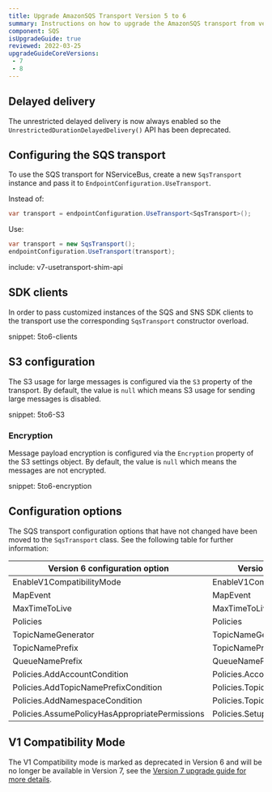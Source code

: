 ```yaml
---
title: Upgrade AmazonSQS Transport Version 5 to 6
summary: Instructions on how to upgrade the AmazonSQS transport from version 5 to 6
component: SQS
isUpgradeGuide: true
reviewed: 2022-03-25
upgradeGuideCoreVersions:
 - 7
 - 8
---
```


## Delayed delivery

The unrestricted delayed delivery is now always enabled so the `UnrestrictedDurationDelayedDelivery()` API has been deprecated.

## Configuring the SQS transport

To use the SQS transport for NServiceBus, create a new `SqsTransport` instance and pass it to `EndpointConfiguration.UseTransport`.

Instead of:

```csharp
var transport = endpointConfiguration.UseTransport<SqsTransport>();
```

Use:

```csharp
var transport = new SqsTransport();
endpointConfiguration.UseTransport(transport);
```

include: v7-usetransport-shim-api

## SDK clients

In order to pass customized instances of the SQS and SNS SDK clients to the transport use the corresponding `SqsTransport` constructor overload.

snippet: 5to6-clients

## S3 configuration

The S3 usage for large messages is configured via the `S3` property of the transport. By default, the value is `null` which means S3 usage for sending large messages is disabled.

snippet: 5to6-S3

### Encryption

Message payload encryption is configured via the `Encryption` property of the S3 settings object. By default, the value is `null` which means the messages are not encrypted.

snippet: 5to6-encryption

## Configuration options

The SQS transport configuration options that have not changed have been moved to the `SqsTransport` class. See the following table for further information:

| Version 6 configuration option | Version 7 configuration option |
| --- | --- |
| EnableV1CompatibilityMode | EnableV1CompatibilityMode |
| MapEvent | MapEvent |
| MaxTimeToLive | MaxTimeToLive |
| Policies | Policies |
| TopicNameGenerator | TopicNameGenerator |
| TopicNamePrefix | TopicNamePrefix |
| QueueNamePrefix | QueueNamePrefix |
| Policies.AddAccountCondition | Policies.AccountCondition |
| Policies.AddTopicNamePrefixCondition | Policies.TopicNamePrefixCondition |
| Policies.AddNamespaceCondition | Policies.TopicNamespaceConditions |
| Policies.AssumePolicyHasAppropriatePermissions | Policies.SetupTopicPoliciesWhenSubscribing |

## V1 Compatibility Mode

The V1 Compatibility mode is marked as deprecated in Version 6 and will be no longer be available in Version 7, see the [Version 7 upgrade guide for more details](/transports/upgrades/amazonsqs-6to7.md).
